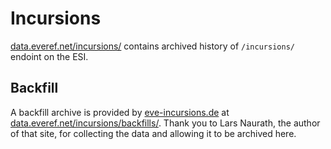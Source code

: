 # Incursions

[data.everef.net/incursions/](https://data.everef.net/incursions/) contains archived history of `/incursions/` endoint on the ESI.

## Backfill

A backfill archive is provided by [eve-incursions.de](https://eve-incursions.de/) at [data.everef.net/incursions/backfills/](https://data.everef.net/incursions/backfills/).
Thank you to Lars Naurath, the author of that site, for collecting the data and allowing it to be archived here.
